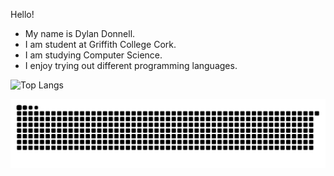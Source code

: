 Hello!
- My name is Dylan Donnell.
- I am student at Griffith College Cork.
- I am studying Computer Science.
- I enjoy trying out different programming languages.

![Top Langs](https://github-readme-stats.vercel.app/api/top-langs/?username=dy-tea&layout=compact&theme=dark)

<img src="https://raw.githubusercontent.com/cassiofb-dev/cassiofb-dev/output/snake.svg" alt="Snake animation" />
